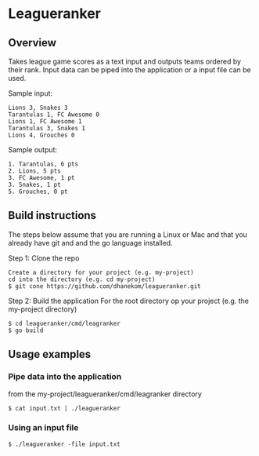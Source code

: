 # Leagueranker
## Overview
Takes league game scores as a text input and outputs teams ordered by their rank. Input data can be piped into the application or a input file can be used.

Sample input:
```console
Lions 3, Snakes 3
Tarantulas 1, FC Awesome 0
Lions 1, FC Awesome 1
Tarantulas 3, Snakes 1
Lions 4, Grouches 0
```
Sample output:
```console
1. Tarantulas, 6 pts
2. Lions, 5 pts
3. FC Awesome, 1 pt
3. Snakes, 1 pt
5. Grouches, 0 pt
```
## Build instructions
The steps below assume that you are running a Linux or Mac and that you already have git and and the go language installed.

Step 1: Clone the repo
```console
Create a directory for your project (e.g. my-project)
cd into the directory (e.g. cd my-project)
$ git cone https://github.com/dhanekom/leagueranker.git
```
Step 2: Build the application
For the root directory op your project (e.g. the my-project directory)
```console
$ cd leagueranker/cmd/leagranker
$ go build
```
## Usage examples
### Pipe data into the application
from the my-project/leagueranker/cmd/leagranker directory
```console
$ cat input.txt | ./leagueranker
```
### Using an input file
```console
$ ./leagueranker -file input.txt
```